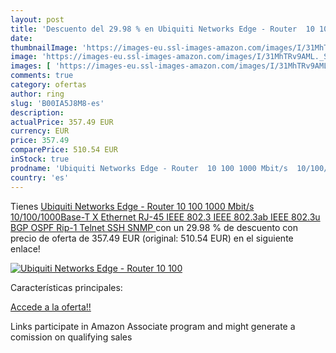 ```yaml
---
layout: post
title: 'Descuento del 29.98 % en Ubiquiti Networks Edge - Router  10 100 '
date: 
thumbnailImage: 'https://images-eu.ssl-images-amazon.com/images/I/31MhTRv9AML._SL200_.jpg'
image: 'https://images-eu.ssl-images-amazon.com/images/I/31MhTRv9AML._SL200_.jpg'
images: [ 'https://images-eu.ssl-images-amazon.com/images/I/31MhTRv9AML._SL200_.jpg' ]
comments: true
category: ofertas
author: ring
slug: 'B00IA5J8M8-es'
description:
actualPrice: 357.49 EUR
currency: EUR
price: 357.49
comparePrice: 510.54 EUR
inStock: true
prodname: 'Ubiquiti Networks Edge - Router  10 100 1000 Mbit/s  10/100/1000Base-T X   Ethernet  RJ-45   IEEE 802.3 IEEE 802.3ab IEEE 802.3u  BGP OSPF Rip-1  Telnet  SSH  SNMP '
country: 'es'
---
```


Tienes [Ubiquiti Networks Edge - Router  10 100 1000 Mbit/s  10/100/1000Base-T X   Ethernet  RJ-45   IEEE 802.3 IEEE 802.3ab IEEE 802.3u  BGP OSPF Rip-1  Telnet  SSH  SNMP ](https://www.amazon.es/dp/B00IA5J8M8/?tag=tolees-21) con un 29.98 % de descuento con precio de oferta de 357.49 EUR (original: 510.54 EUR) en el siguiente enlace!

[![Ubiquiti Networks Edge - Router  10 100 ](https://images-eu.ssl-images-amazon.com/images/I/31MhTRv9AML._SL200_.jpg)](https://www.amazon.es/dp/B00IA5J8M8/?tag=tolees-21)

Características principales:


[Accede a la oferta!!](https://www.amazon.es/dp/B00IA5J8M8/?tag=tolees-21)

Links participate in Amazon Associate program and might generate a comission on qualifying sales


